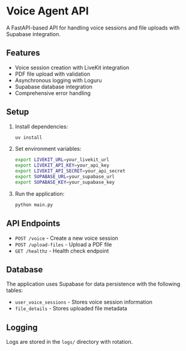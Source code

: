 # Voice Agent API

A FastAPI-based API for handling voice sessions and file uploads with Supabase integration.

## Features

- Voice session creation with LiveKit integration
- PDF file upload with validation
- Asynchronous logging with Loguru
- Supabase database integration
- Comprehensive error handling

## Setup

1. Install dependencies:
   ```bash
   uv install
   ```

2. Set environment variables:
   ```bash
   export LIVEKIT_URL=your_livekit_url
   export LIVEKIT_API_KEY=your_api_key
   export LIVEKIT_API_SECRET=your_api_secret
   export SUPABASE_URL=your_supabase_url
   export SUPABASE_KEY=your_supabase_key
   ```

3. Run the application:
   ```bash
   python main.py
   ```

## API Endpoints

- `POST /voice` - Create a new voice session
- `POST /upload-files` - Upload a PDF file
- `GET /healthz` - Health check endpoint

## Database

The application uses Supabase for data persistence with the following tables:

- `user_voice_sessions` - Stores voice session information
- `file_details` - Stores uploaded file metadata

## Logging

Logs are stored in the `logs/` directory with rotation.
